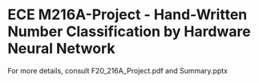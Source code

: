 # ECE M216A-Project -  Hand-Written Number Classification by Hardware Neural Network

For more details, consult F20_216A_Project.pdf and Summary.pptx